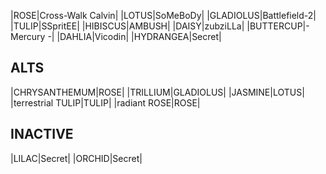|<span class="red">ROSE</span><span class="awards-sprite a0-3"></span><span class="awards-sprite a2-2"></span><span class="awards-sprite a3-1"></span><span class="awards-sprite a5-2"></span><span class="awards-sprite a7-1"></span><span class="awards-sprite a8-1"></span>|<span class="purple">Cross-Walk Calvin</span><span class="awards-sprite a0-3"></span><span class="awards-sprite a1-2"></span><span class="awards-sprite a2-2"></span><span class="awards-sprite a3-2"></span><span class="awards-sprite a5-2"></span><span class="awards-sprite a6-1"></span><span class="awards-sprite a7-1"></span>|
|<span class="red">LOTUS</span><span class="awards-sprite a0-3"></span><span class="awards-sprite a1-2"></span><span class="awards-sprite a2-2"></span><span class="awards-sprite a3-1"></span><span class="awards-sprite a5-2">|<span class="purple">SoMeBoDy</span><span class="awards-sprite a0-3"></span><span class="awards-sprite a1-3"></span><span class="awards-sprite a2-3"></span><span class="awards-sprite a3-3"></span><span class="awards-sprite a4-3"></span><span class="awards-sprite a5-2"></span>|
|<span class="red">GLADIOLUS</span><span class="awards-sprite a0-3"></span><span class="awards-sprite a2-2"></span><span class="awards-sprite a3-1"></span><span class="awards-sprite a5-3"></span>|<span class="purple">Battlefield-2</span><span class="awards-sprite a0-3"></span><span class="awards-sprite a1-3"></span><span class="awards-sprite a2-3"></span><span class="awards-sprite a3-3"></span><span class="awards-sprite a4-3"></span><span class="awards-sprite a5-3"></span><span class="awards-sprite a6-1"></span><span class="awards-sprite a8-1"></span>|
|<span class="red">TULIP</span><span class="awards-sprite a0-3"></span><span class="awards-sprite a1-1"></span><span class="awards-sprite a2-1"></span><span class="awards-sprite a5-1"></span>|<span class="red">SSpritEE</span><span class="awards-sprite a0-3"></span><span class="awards-sprite a3-1"></span><span class="awards-sprite a5-3"></span>|
|<span class="red">HIBISCUS</span><span class="awards-sprite a0-3"></span><span class="awards-sprite a1-1"></span><span class="awards-sprite a2-1"></span><span class="awards-sprite a5-1"></span>|<span class="red">AMBUSH</span><span class="awards-sprite a0-3"></span><span class="awards-sprite a1-3"></span><span class="awards-sprite a2-3"></span><span class="awards-sprite a3-3"></span><span class="awards-sprite a4-3"></span><span class="awards-sprite a5-3"></span>|
|<span class="red">DAISY</span><span class="awards-sprite a0-3"></span><span class="awards-sprite a5-2"></span>|<span class="orange">zubziLLa</span><span class="awards-sprite a0-3"></span><span class="awards-sprite a1-2"></span><span class="awards-sprite a2-3"></span><span class="awards-sprite a3-3"></span><span class="awards-sprite a4-3"></span><span class="awards-sprite a5-3"></span><span class="awards-sprite a8-1"></span>|
|<span class="red">BUTTERCUP</span><span class="awards-sprite a0-3"></span>|<span class="orange">- Mercury -</span><span class="awards-sprite a0-3"></span><span class="awards-sprite a1-3"></span><span class="awards-sprite a2-3"></span><span class="awards-sprite a3-2"></span><span class="awards-sprite a5-2"></span><span class="awards-sprite a7-1"></span>|
|<span class="red">DAHLIA</span><span class="awards-sprite a0-3"></span><span class="awards-sprite a5-2"></span>|<span class="blue">Vicodin</span><span class="awards-sprite a0-3"></span><span class="awards-sprite a1-2"></span><span class="awards-sprite a2-2"></span><span class="awards-sprite a3-2"></span>|
|<span class="red">HYDRANGEA</span><span class="awards-sprite a0-3"></span><span class="awards-sprite a5-3"></span>|Secret|

## ALTS

|<span class="red">CHRYSANTHEMUM</span>|<span class="red">ROSE</span>|
|<span class="red">TRILLIUM</span>|<span class="red">GLADIOLUS</span>|
|<span class="red">JASMINE</span>|<span class="red">LOTUS</span>|
|<span class="purple">terrestrial TULIP</span>|<span class="red">TULIP</span>|
|<span class="purple">radiant ROSE</span>|<span class="red">ROSE</span>|

## INACTIVE

|<span class="red">LILAC</span>|Secret|
|<span class="red">ORCHID</span>|Secret|
